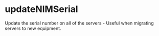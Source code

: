 # updateNIMSerial
Update the serial number on all of the servers - Useful when migrating servers to new equipment.
